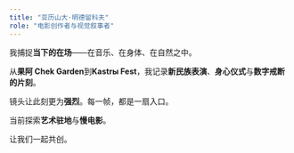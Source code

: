 ```yaml
---
title: "亚历山大·明德留科夫"
role: "电影创作者与视觉叙事者"
---
```


我捕捉**当下的在场**——在音乐、在身体、在自然之中。

从**果阿 Chek Garden**到**Kastrы Fest**，我记录**新民族表演**、**身心仪式**与**数字戒断的片刻**。

镜头让此刻更为**强烈**。每一帧，都是一扇入口。

当前探索**艺术驻地**与**慢电影**。

让我们一起共创。
